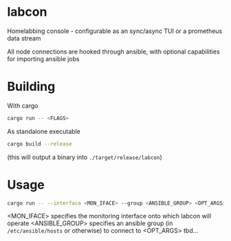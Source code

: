 # labcon
Homelabbing console - configurable as an sync/async TUI or a prometheus data stream

All node connections are hooked through ansible, with optional capabilities for importing ansible jobs

# Building
With cargo 
```bash
cargo run -- <FLAGS>
```

As standalone executable
```bash
cargo build --release
```
(this will output a binary into `./target/release/labcon`)

# Usage 
``` bash
cargo run -- --interface <MON_IFACE> --group <ANSIBLE_GROUP> <OPT_ARGS>
```

<MON_IFACE> specifies the monitoring interface onto which labcon will operate
<ANSIBLE_GROUP> specifies an ansible group (in `/etc/ansible/hosts` or otherwise) to connect to 
<OPT_ARGS> tbd...
